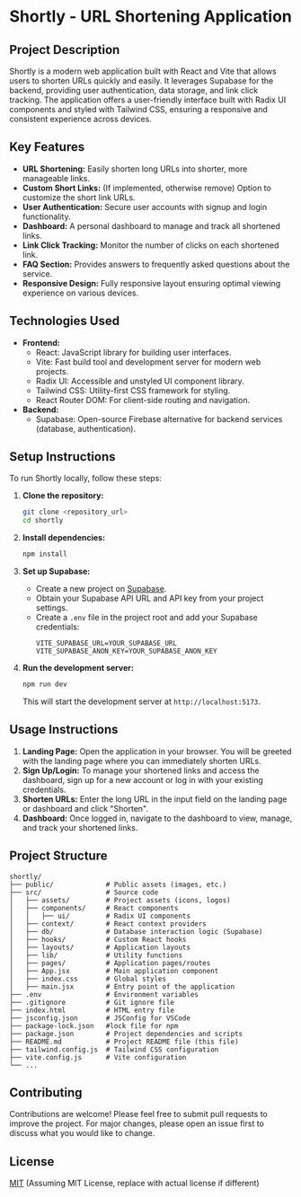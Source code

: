 # Shortly - URL Shortening Application

## Project Description

Shortly is a modern web application built with React and Vite that allows users to shorten URLs quickly and easily. It leverages Supabase for the backend, providing user authentication, data storage, and link click tracking. The application offers a user-friendly interface built with Radix UI components and styled with Tailwind CSS, ensuring a responsive and consistent experience across devices.

## Key Features

- **URL Shortening:**  Easily shorten long URLs into shorter, more manageable links.
- **Custom Short Links:** (If implemented, otherwise remove) Option to customize the short link URLs.
- **User Authentication:** Secure user accounts with signup and login functionality.
- **Dashboard:**  A personal dashboard to manage and track all shortened links.
- **Link Click Tracking:**  Monitor the number of clicks on each shortened link.
- **FAQ Section:**  Provides answers to frequently asked questions about the service.
- **Responsive Design:**  Fully responsive layout ensuring optimal viewing experience on various devices.

## Technologies Used

- **Frontend:**
    - React:  JavaScript library for building user interfaces.
    - Vite:  Fast build tool and development server for modern web projects.
    - Radix UI:  Accessible and unstyled UI component library.
    - Tailwind CSS:  Utility-first CSS framework for styling.
    - React Router DOM:  For client-side routing and navigation.
- **Backend:**
    - Supabase:  Open-source Firebase alternative for backend services (database, authentication).

## Setup Instructions

To run Shortly locally, follow these steps:

1. **Clone the repository:**
   ```bash
   git clone <repository_url>
   cd shortly
   ```

2. **Install dependencies:**
   ```bash
   npm install
   ```

3. **Set up Supabase:**
   - Create a new project on [Supabase](https://supabase.com/).
   - Obtain your Supabase API URL and API key from your project settings.
   - Create a `.env` file in the project root and add your Supabase credentials:
     ```env
     VITE_SUPABASE_URL=YOUR_SUPABASE_URL
     VITE_SUPABASE_ANON_KEY=YOUR_SUPABASE_ANON_KEY
     ```

4. **Run the development server:**
   ```bash
   npm run dev
   ```

   This will start the development server at `http://localhost:5173`.

## Usage Instructions

1. **Landing Page:** Open the application in your browser. You will be greeted with the landing page where you can immediately shorten URLs.
2. **Sign Up/Login:** To manage your shortened links and access the dashboard, sign up for a new account or log in with your existing credentials.
3. **Shorten URLs:**  Enter the long URL in the input field on the landing page or dashboard and click "Shorten".
4. **Dashboard:**  Once logged in, navigate to the dashboard to view, manage, and track your shortened links.

## Project Structure

```
shortly/
├── public/             # Public assets (images, etc.)
├── src/                # Source code
│   ├── assets/         # Project assets (icons, logos)
│   ├── components/     # React components
│   │   ├── ui/         # Radix UI components
│   ├── context/        # React context providers
│   ├── db/             # Database interaction logic (Supabase)
│   ├── hooks/          # Custom React hooks
│   ├── layouts/        # Application layouts
│   ├── lib/            # Utility functions
│   ├── pages/          # Application pages/routes
│   ├── App.jsx         # Main application component
│   ├── index.css       # Global styles
│   ├── main.jsx        # Entry point of the application
├── .env                # Environment variables
├── .gitignore          # Git ignore file
├── index.html          # HTML entry file
├── jsconfig.json       # JSConfig for VSCode
├── package-lock.json   #lock file for npm
├── package.json        # Project dependencies and scripts
├── README.md           # Project README file (this file)
├── tailwind.config.js  # Tailwind CSS configuration
├── vite.config.js      # Vite configuration
└── ...
```

## Contributing

Contributions are welcome! Please feel free to submit pull requests to improve the project. For major changes, please open an issue first to discuss what you would like to change.

## License

[MIT](LICENSE) (Assuming MIT License, replace with actual license if different)
